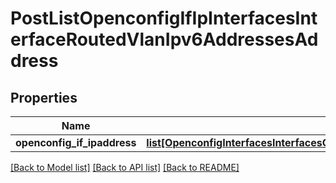 # PostListOpenconfigIfIpInterfacesInterfaceRoutedVlanIpv6AddressesAddress

## Properties
Name | Type | Description | Notes
------------ | ------------- | ------------- | -------------
**openconfig_if_ipaddress** | [**list[OpenconfigInterfacesInterfacesOpenconfiginterfacesinterfacesSubinterfacesOpenconfigifipipv6AddressesAddress]**](OpenconfigInterfacesInterfacesOpenconfiginterfacesinterfacesSubinterfacesOpenconfigifipipv6AddressesAddress.md) |  | [optional] 

[[Back to Model list]](../README.md#documentation-for-models) [[Back to API list]](../README.md#documentation-for-api-endpoints) [[Back to README]](../README.md)


